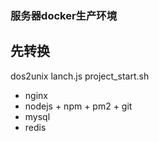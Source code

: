 ### 服务器docker生产环境 ###

## 先转换
dos2unix lanch.js project_start.sh

* nginx
* nodejs + npm + pm2 + git
* mysql
* redis
